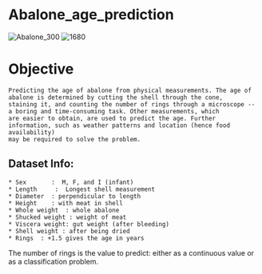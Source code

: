 # Abalone_age_prediction
![Abalone_300](https://github.com/nayana142/Abalone_age_prediction/assets/120770261/d6100111-eff9-42fd-93e7-71da7d4e36a8)
![1680](https://github.com/nayana142/Abalone_age_prediction/assets/120770261/7ce414ed-6122-442e-a33b-cc7b05033437)

# Objective 
    Predicting the age of abalone from physical measurements. The age of abalone is determined by cutting the shell through the cone,
    staining it, and counting the number of rings through a microscope -- a boring and time-consuming task. Other measurements, which 
    are easier to obtain, are used to predict the age. Further information, such as weather patterns and location (hence food availability) 
    may be required to solve the problem.

## Dataset Info:
    * Sex		:  M, F, and I (infant)
    * Length	 :  Longest shell measurement
    * Diameter  : perpendicular to length
    * Height	: with meat in shell
    * Whole weight  : whole abalone
    * Shucked weight : weight of meat
    * Viscera weight: gut weight (after bleeding)
    * Shell weight : after being dried
    * Rings  : +1.5 gives the age in years
The number of rings is the value to predict: either as a continuous value or as a classification problem.


